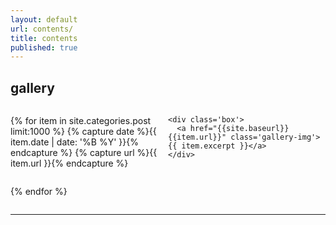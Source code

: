 ```yaml
---
layout: default
url: contents/
title: contents
published: true
---
```


<style>
   /*! gallery style fot testing */
  .gallery {
    width: 100%;
    display: grid;
    grid-template-columns: repeat(auto-fill,minmax(200px, 1fr));
    justify-content: center;
  }

  .box {
    flex-basis: 25%;
    width: 100%;
    padding: 10px;
    margin: 2px;
  }

  .gallery-img img {
    width: 200px;
    height: 200px;
	object-fit: cover;
    transform: scale(1); 
    transition: all 0.3s ease-in-out;
    margin: auto;
  &:hover {
    transform: scale(1.05);
  }
</style>

<div class='listing col6 pad4h margin3'><div class='splash'><h2>gallery</h2></div></div>

<div class='gallery'>

  {% for item in site.categories.post limit:1000 %}
    {% capture date %}{{ item.date | date: '%B %Y' }}{% endcapture %}
  	{% capture url %}{{ item.url }}{% endcapture %}
  
    <div class='box'>
      <a href="{{site.baseurl}}{{item.url}}" class='gallery-img'>{{ item.excerpt }}</a>
    </div>
    
  {% endfor %}
  
</div>

<hr />